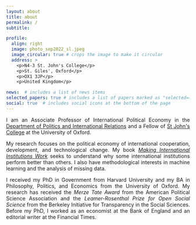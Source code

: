 ```yaml
---
layout: about
title: about
permalink: /
subtitle:

profile:
  align: right
  image: photo_sep2022_sl.jpeg
  image_circular: true # crops the image to make it circular
  address: >
    <p>N4-3 St. John's College</p>
    <p>St. Giles', Oxford</p>
    <p>OX1 3JP</p>
    <p>United Kingdom</p>

news:  # includes a list of news items
selected_papers: true # includes a list of papers marked as "selected={true}"
social: true  # includes social icons at the bottom of the page
---
```

<p align="justify">
I am an Associate Professor of International Political Economy in the <a href = "https://www.politics.ox.ac.uk/"> Department of Politics and International Relations</a> and a Fellow of <a href = "https://www.sjc.ox.ac.uk/"> St John's College</a> at the University of Oxford. </p>
  
<p align="justify"> My research focuses on the political economy of international cooperation, development, and technological change. My book <i> <a href = "https://doi.org/10.1017/9781009216265"> Making International Institutions Work</a> </i> seeks to understand why some international institutions perform better than others. I also have methodological interests in machine learning and the analysis of missing data. </p>

<p align="justify"> I received my PhD in Government from Harvard University and my BA in Philosophy, Politics, and Economics from the University of Oxford. My research has received the <i> Merze Tate Award </i> from the American Political Science Association and the <i> Leamer-Rosenthal Prize for Open Social Science </i> from the Berkeley Initiative for Transparency in the Social Sciences. Before my PhD, I worked as an economist at the Bank of England and an editorial writer at the Financial Times. </p>

<!--- Put your address / P.O. box / other info right below your picture. You can also disable any these elements by editing `profile` property of the YAML header of your `_pages/about.md`. Edit `_bibliography/papers.bib` and Jekyll will render your [publications page](/al-folio/publications/) automatically.

Link to your social media connections, too. This theme is set up to use [Font Awesome icons](http://fortawesome.github.io/Font-Awesome/) and [Academicons](https://jpswalsh.github.io/academicons/), like the ones below. Add your Facebook, Twitter, LinkedIn, Google Scholar, or just disable all of them. -->
